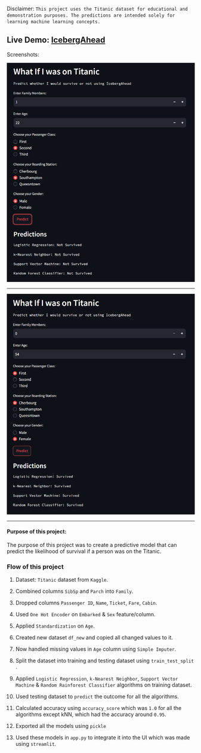 Disclaimer: ```This project uses the Titanic dataset for educational and demonstration purposes. The predictions are intended solely for learning machine learning concepts.```


## Live Demo: [IcebergAhead](https://icebergahead.onrender.com/)

Screenshots:

![alt text](image.png)

----------------------------------------------------

![alt text](image-1.png)

----------------------------------------------------


<h4> Purpose of this project: </h4> 
The purpose of this project was to create a predictive model that can predict the likelihood of survival if a person was on the Titanic.


### Flow of this project

1. Dataset: ```Titanic``` dataset from ```Kaggle```.

2. Combined columns ```SibSp``` and ```Parch``` into ```Family```.

3. Dropped columns ```Passenger ID```, ```Name```, ```Ticket```, ```Fare```, ```Cabin```.

4. Used ```One Hot Encoder``` on ```Embarked``` & ```Sex``` feature/column.

5. Applied ```Standardization``` on ```Age```.

6. Created new dataset ```df_new``` and copied all changed values to it.

7. Now handled missing values in ```Age``` column using ```Simple Imputer```.

8. Split the dataset into training and testing dataset using ```train_test_split``` .

6. Applied ```Logistic Regression```, ```k-Nearest Neighbor```, ```Support Vector Machine``` & ```Random Rainforest Classifier``` algorithms on training dataset.

7. Used testing dataset to ```predict``` the outcome for all the algorithms.

8. Calculated accuracy using ```accuracy_score```  which was ```1.0``` for all the algorithms except kNN, which had the accuracy around ```0.95```.

9. Exported all the models using ```pickle```

10. Used these models in ```app.py``` to integrate it into the UI which was made using ```streamlit```.
